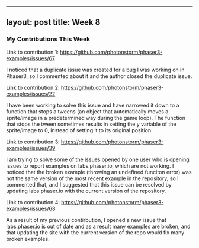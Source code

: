 
---
layout: post
title: Week 8
---

### My Contributions This Week
Link to contribution 1: <https://github.com/photonstorm/phaser3-examples/issues/67>

I noticed that a duplicate issue was created for a bug I was working on in Phaser3, so I commented about it and the author closed the duplicate issue.

Link to contribution 2: <https://github.com/photonstorm/phaser3-examples/issues/22>

I have been working to solve this issue and have narrowed it down to a function that stops a tweens (an object that automatically moves a sprite/image in a predetermined way during the game loop). The function that stops the tween sometimes results in setting the y variable of the sprite/image to 0, instead of setting it to its original position. 

Link to contribution 3: <https://github.com/photonstorm/phaser3-examples/issues/39>

I am trying to solve some of the issues opened by one user who is opening issues to report examples on labs.phaser.io, which are not working. I noticed that the broken example (throwing an undefined funciton error) was not the same version of the most recent example in the repository, so I commented that, and I suggested that this issue can be resolved by updating labs.phaser.io with the current version of the repository.

Link to contribution 4: <https://github.com/photonstorm/phaser3-examples/issues/68>

As a result of my previous contirbution, I opened a new issue that labs.phaser.io is out of date and as a result many examples are broken, and that updating the site with the current version of the repo would fix many broken examples.


